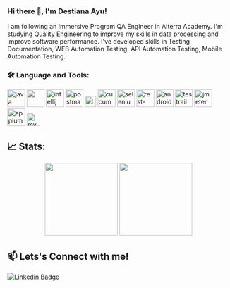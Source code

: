 <!--
**destnayu/destnayu** is a ✨ _special_ ✨ repository because its `README.md` (this file) appears on your GitHub profile.

Here are some ideas to get you started:

- 🔭 I’m currently working on ...
- 🌱 I’m currently learning ...
- 👯 I’m looking to collaborate on ...
- 🤔 I’m looking for help with ...
- 💬 Ask me about ...
- 📫 How to reach me: ...
- 😄 Pronouns: ...
- ⚡ Fun fact: ...
-->

### Hi there 👋, I'm Destiana Ayu!
I am following an Immersive Program QA Engineer in Alterra Academy. I'm studying Quality Engineering to improve my skills in data processing and improve software performance. I've developed skills in Testing Documentation, WEB Automation Testing, API Automation Testing, Mobile Automation Testing.

### 🛠️ Language and Tools:
<p>
  <img src="https://external-content.duckduckgo.com/iu/?u=https%3A%2F%2Ftse1.mm.bing.net%2Fth%3Fid%3DOIP.g0g4Iv6bkPE_9MPmEJApZwAAAA%26pid%3DApi&f=1&ipt=fe25f8e7cc1c13fa8e889c1f5f2a69c8eb580fcb4feeee16e982a2de66845166&ipo=images" alt="java" height="40">
  <img src="https://blog.idrsolutions.com/wp-content/uploads/2013/06/Netb.png" height="40">
  <img src="https://external-content.duckduckgo.com/iu/?u=https%3A%2F%2Ftse1.mm.bing.net%2Fth%3Fid%3DOIP.mIZeBtd_rKMrPhGN8RkEngHaHa%26pid%3DApi&f=1&ipt=3751ff3e624aa1fbe72144188e4819aa77088e286cee8aa97aa97bfd0bcd62c3&ipo=images" alt="intellij" height="40">
  <img src="https://external-content.duckduckgo.com/iu/?u=https%3A%2F%2Ftse3.explicit.bing.net%2Fth%3Fid%3DOIP.TSYkzzNU-MdIIlEnxuZpGQHaHa%26pid%3DApi&f=1&ipt=6f14c8a6aa42a835b9133b7a8c23ce9e21b7fedb6b0b167632fcc3e4f8d59fc7&ipo=images" alt="postman" height="40">
  <img src="https://external-content.duckduckgo.com/iu/?u=https://www.javacodegeeks.com/wp-content/uploads/2019/06/serenity-bdd_logo.png" alt="serenity-bdd" height="25">
  <img src="https://external-content.duckduckgo.com/iu/?u=https://cdn.freebiesupply.com/logos/large/2x/cucumber-logo-png-transparent.png" alt="cucumber" height="40">
  <img src="https://external-content.duckduckgo.com/iu/?u=https://www.articlestheme.com/wp-content/uploads/2021/05/Selenium_Logo-1470x1536.png" alt="selenium" height="40">
  <img src="https://external-content.duckduckgo.com/iu/?u=https://avatars3.githubusercontent.com/u/19369327?s=280&v=4" alt="rest-assured" height="40">
  <img src="https://www.glitchr-studio.com/wp-content/uploads/2016/07/android-studio.png" alt="android" height="40">
  <img src="https://external-content.duckduckgo.com/iu/?u=https%3A%2F%2Ftse1.explicit.bing.net%2Fth%3Fid%3DOIP.6C1ItAo_ZN5Y4Xb2mURm9AHaD4%26pid%3DApi&f=1&ipt=ab98416281e6ac7c023c521606dd30bca3817c105d3a91d3240623f6c279392f&ipo=images" alt="testrail" height="40">
  <img src="https://external-content.duckduckgo.com/iu/?u=https://www.gcreddy.com/wp-content/uploads/2018/08/JMeter.jpg" alt="jmeter" height="40">
  <img src="https://external-content.duckduckgo.com/iu/?u=https://www.gartner.com/imagesrv/peer-insights/vendors/logos/appium.png" alt="appium" height="40">
  <img src="https://tehnoblog.org/wp-content/uploads/2016/10/MySQL-Logo.png" alt="mysql" height="30">
</p>  

## 📈 Stats:
<p align = "center">
  <img height="165em" src="https://github-readme-stats-eight-theta.vercel.app/api?username=destnayu&show_icons=true&theme=transparent&include_all_commits=true&count_private=true"/>
  <img height="165em" src="https://github-readme-stats-eight-theta.vercel.app/api/top-langs/?username=destnayu&layout=compact&langs_count=8&theme=transparent"/>
</p>

## 📫 Lets's Connect with me!
[![Linkedin Badge](https://img.shields.io/badge/-LinkedIn-0e76a8?style=flat-square&logo=Linkedin&logoColor=white)](https://www.linkedin.com/in/destiana-ayu-aulia-putri/)
